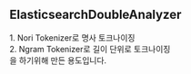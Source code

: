 <h2>ElasticsearchDoubleAnalyzer</h2>
1. Nori Tokenizer로 명사 토크나이징<br/>
2. Ngram Tokenizer로 길이 단위로 토크나이징<br/>
을 하기위해 만든 용도입니다.
